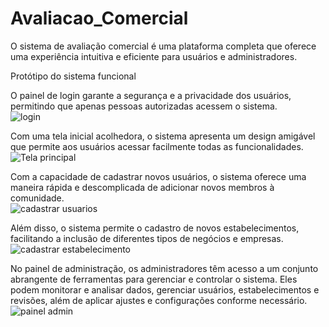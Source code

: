 # Avaliacao_Comercial

O sistema de avaliação comercial é uma plataforma completa que oferece uma experiência intuitiva e eficiente para usuários e administradores.  
 


Protótipo do sistema funcional

O painel de login garante a segurança e a privacidade dos usuários, permitindo que apenas pessoas autorizadas acessem o sistema.   
![login](https://github.com/josellyto/Avaliacao_Comercial/assets/16659567/4dd86fe4-1ab8-4471-8fc1-7a4044698fe6)

Com uma tela inicial acolhedora, o sistema apresenta um design amigável que permite aos usuários acessar facilmente todas as funcionalidades.  
![Tela principal](https://github.com/josellyto/Avaliacao_Comercial/assets/16659567/fa6de5ed-4ef8-4e2a-b7ca-411c85e0b689)

Com a capacidade de cadastrar novos usuários, o sistema oferece uma maneira rápida e descomplicada de adicionar novos membros à comunidade.  
![cadastrar usuarios](https://github.com/josellyto/Avaliacao_Comercial/assets/16659567/765d8eda-0b35-4de2-a30e-d5ffde305d76)

Além disso, o sistema permite o cadastro de novos estabelecimentos, facilitando a inclusão de diferentes tipos de negócios e empresas.   
![cadastrar estabelecimento](https://github.com/josellyto/Avaliacao_Comercial/assets/16659567/2f070bb3-4cba-4a25-9ace-b8f50079fc06)

No painel de administração, os administradores têm acesso a um conjunto abrangente de ferramentas para gerenciar e controlar o sistema. Eles podem monitorar e analisar dados, gerenciar usuários, estabelecimentos e revisões, além de aplicar ajustes e configurações conforme necessário.    
![painel admin](https://github.com/josellyto/Avaliacao_Comercial/assets/16659567/d8f12056-0795-45b1-bd02-e3ea737d8099)
